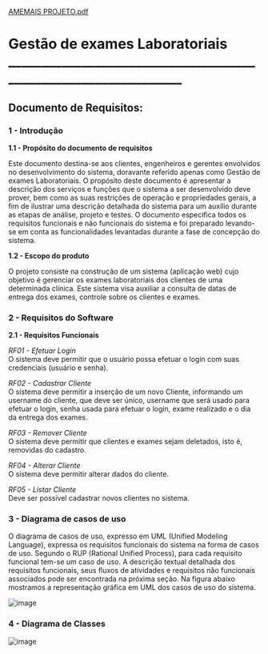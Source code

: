 [AMEMAIS PROJETO.pdf](https://github.com/Daniellssf/gestao-laboratorial-spring-mvc/files/6788155/AMEMAIS.PROJETO.pdf)

# Gestão de exames Laboratoriais _______________________________________________________________

## Documento de Requisitos:

### **1 - Introdução**

**1.1 - Propósito do documento de requisitos**

Este documento destina-se aos clientes, engenheiros e gerentes envolvidos no desenvolvimento do sistema, doravante referido apenas como Gestão de exames Laboratoriais. O propósito deste documento é apresentar a descrição dos serviços e funções que o sistema a ser desenvolvido deve prover, bem como as suas restrições de operação e propriedades gerais, a fim de ilustrar uma descrição detalhada do sistema para um auxílio durante as etapas de análise, projeto e testes. O documento especifica todos os requisitos funcionais e não funcionais do sistema e foi preparado levando-se em conta as funcionalidades levantadas durante a fase de concepção do sistema.

**1.2 - Escopo do produto**

O projeto consiste na construção de um sistema (aplicação web) cujo objetivo é gerenciar os exames laboratoriais dos clientes de uma determinada clínica. Este sistema visa auxiliar a consulta de datas de entrega dos exames, controle sobre os clientes e exames.

### **2 - Requisitos do Software**

**2.1 - Requisitos Funcionais**

_RF01 - Efetuar Login_    
  O sistema deve permitir que o usuário possa efetuar o login com suas credenciais (usuário e senha).
  
_RF02 - Cadastrar Cliente_  
  O sistema deve permitir a inserção de um novo Cliente, informando um username do cliente, que deve ser único, username que será usado para efetuar o login, senha usada para efetuar o login, exame realizado e o dia da entrega dos exames.
  
_RF03 - Remover Cliente_  
  O sistema deve permitir que clientes e exames sejam deletados, isto é, removidas do cadastro.
  
_RF04 - Alterar Cliente_  
  O sistema deve permitir alterar dados do cliente.
  
_RF05 - Listar Cliente_  
  Deve ser possível cadastrar novos clientes no sistema.
  
### **3 - Diagrama de casos de uso**

O diagrama de casos de uso, expresso em UML (Unified Modeling Language), expressa os requisitos funcionais do sistema na forma de casos de uso. Segundo o RUP (Rational Unified Process), para cada requisito funcional tem-se um caso de uso. A descrição textual detalhada dos requisitos funcionais, seus fluxos de atividades e requisitos não funcionais associados pode ser encontrada na próxima seção. Na figura abaixo mostramos a representação gráfica em UML dos casos de uso do sistema.

![image](https://user-images.githubusercontent.com/82054649/125010999-07e56380-e03e-11eb-8302-0a078f384d57.png)

### **4 - Diagrama de Classes**

![image](https://user-images.githubusercontent.com/82054649/125011108-35caa800-e03e-11eb-9cc2-ec2a44bab262.png)
